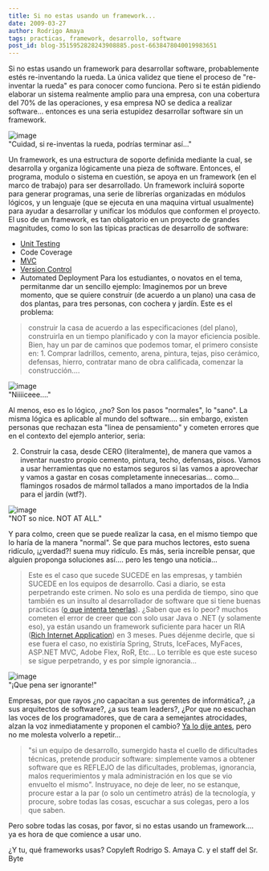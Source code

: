 ```yaml
---
title: Si no estas usando un framework...
date: 2009-03-27
author: Rodrigo Amaya
tags: practicas, framework, desarrollo, software
post_id: blog-3515952828243908885.post-6638478040019983651
---
```


Si no estas usando un framework para desarrollar software, probablemente estés re-inventando la rueda. La única validez que tiene el proceso de "re-inventar la rueda" es para conocer como funciona. Pero si te están pidiendo elaborar un sistema realmente amplio para una empresa, con una cobertura del 70% de las operaciones, y esa empresa NO se dedica a realizar software... entonces es una seria estupidez desarrollar software sin un framework.

![image](https://2.bp.blogspot.com/_ayvorITawE4/Scz0lLDD-HI/AAAAAAAAB7Y/7SoE7SQI5yg/s320/4359967kid-on-bike-square-wheel.jpg)    
"Cuidad, si re-inventas la rueda, podrías terminar
así..."

Un framework, es una estructura de soporte definida mediante la cual, se desarrolla y organiza lógicamente una pieza de software. Entonces, el programa, modulo o sistema en cuestión, se apoya en un framework (en el marco de trabajo) para ser desarrollado. Un framework incluirá soporte para generar programas, una serie de librerías organizadas en módulos lógicos, y un lenguaje (que se ejecuta en una maquina virtual usualmente) para ayudar a desarrollar y unificar los módulos que conformen el proyecto. El uso de un framework, es tan obligatorio en un proyecto de grandes magnitudes, como lo son las típicas practicas de desarrollo de software:

- [Unit Testing](https://www.srbyte.com/2008/12/herramientas-del-programador-unit.html)
- Code Coverage
- [MVC](https://www.srbyte.com/2008/10/cosas-que-todo-desarrollador-web-debe.html)
- [Version Control](https://www.srbyte.com/2008/03/programemos-mejor-subversion.html)
- Automated Deployment
Para los estudiantes, o novatos en el tema, permitanme dar un sencillo ejemplo: Imaginemos por un breve momento, que se quiere construir (de acuerdo a un plano) una casa de dos plantas, para tres personas, con cochera y jardín. Este es el problema:

> construir la casa de acuerdo a las especificaciones (del plano),
> construirla en un tiempo planificado y con la mayor eficiencia
> posible.
Bien, hay un par de caminos que podemos tomar, el primero consiste en: 1. Comprar ladrillos, cemento, arena, pintura, tejas, piso cerámico, defensas, hierro, contratar mano de obra calificada, comenzar la construcción....

![image](https://1.bp.blogspot.com/_ayvorITawE4/Scz2hk3wE8I/AAAAAAAAB7o/152zQ8MEIbQ/s320/custom_home.jpg)    
"Niiiiceee...."

Al menos, eso es lo lógico, ¿no? Son los pasos "normales", lo "sano". La misma lógica es aplicable al mundo del software.... sin embargo, existen personas que rechazan esta "linea de pensamiento" y cometen errores que en el contexto del ejemplo anterior, seria:

2. Construir la casa, desde CERO (literalmente), de manera que vamos a inventar nuestro propio cemento, pintura, techo, defensas, pisos. Vamos a usar herramientas que no estamos seguros si las vamos a aprovechar y vamos a gastar en cosas completamente innecesarias... como... flamingos rosados de mármol tallados a mano importados de la India para el jardín (wtf?).

![image](https://1.bp.blogspot.com/_ayvorITawE4/Scz2hbdJwEI/AAAAAAAAB7g/5a6m61Ycv5M/s320/crazy_house_2.jpg)    
"NOT so nice. NOT AT
ALL."

Y para colmo, creen que se puede realizar la casa, en el mismo tiempo que lo haría de la manera "normal". Se que para muchos lectores, esto suena ridículo, ¡¿verdad?! suena muy ridículo. Es más, seria increíble pensar, que alguien proponga soluciones así.... pero les tengo una noticia...

> Este es el caso que sucede SUCEDE en las empresas, y también SUCEDE en
> los equipos de desarrollo.
Casi a diario, se esta perpetrando este crimen. No solo es una perdida de tiempo, sino que también es un insulto al desarrollador de software que si tiene buenas practicas ([o que intenta tenerlas](https://www.srbyte.com/2008/07/consejos-practicos-de-desarrollo-de.html)). ¿Saben que es lo peor? muchos cometen el error de creer que con solo usar Java o .NET (y solamente eso), ya están usando un framework suficiente para hacer un RIA ([Rich Internet Application](https://en.wikipedia.org/wiki/Rich_Internet_application)) en 3 meses. Pues déjenme decirle, que si ese fuera el caso, no existiría Spring, Struts, IceFaces, MyFaces, ASP.NET MVC, Adobe Flex, RoR, Etc... Lo terrible es que este suceso se sigue perpetrando, y es por simple ignorancia...

![image](https://3.bp.blogspot.com/_ayvorITawE4/Scz4WmEi7DI/AAAAAAAAB7w/yHBh0jXfU48/s320/simio-que-ignoras.jpg)    
"¡Que pena ser
ignorante!"

Empresas, por que rayos ¿no capacitan a sus gerentes de informática?, ¿a sus arquitectos de software?, ¿a sus team leaders?, ¿Por que no escuchan las voces de los programadores, que de cara a semejantes atrocidades, alzan la voz inmediatamente y proponen el cambio?
[Ya lo dije antes](https://www.srbyte.com/2009/02/acerca-del-micromanagement.html), pero no me molesta volverlo a repetir...
> "si un equipo de desarrollo, sumergido hasta el cuello de dificultades técnicas,
> pretende producir software: simplemente vamos a obtener software que es REFLEJO de las
> dificultades, problemas, ignorancia, malos requerimientos y mala administración en los que se
> vio envuelto el mismo".
Instruyace, no deje de leer, no se estanque, procure estar a la par (o solo un centímetro atrás) de la tecnología, y procure, sobre todas las cosas, escuchar a sus colegas, pero a los que saben.

Pero sobre todas las cosas, por favor, si no estas usando un framework.... ya es hora de que comience a usar uno.

¿Y tu, qué frameworks usas? Copyleft Rodrigo S. Amaya C. y el staff del Sr. Byte